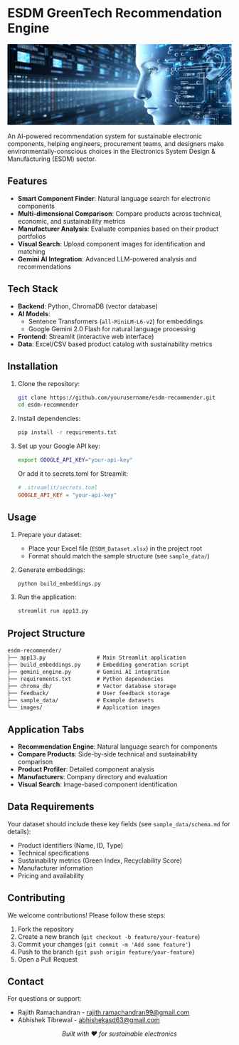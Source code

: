 
# ESDM GreenTech Recommendation Engine

![Banner](banner-8192025_1280.png)

An AI-powered recommendation system for sustainable electronic components, helping engineers, procurement teams, and designers make environmentally-conscious choices in the Electronics System Design & Manufacturing (ESDM) sector.

##  Features

- **Smart Component Finder**: Natural language search for electronic components
- **Multi-dimensional Comparison**: Compare products across technical, economic, and sustainability metrics
- **Manufacturer Analysis**: Evaluate companies based on their product portfolios
- **Visual Search**: Upload component images for identification and matching
- **Gemini AI Integration**: Advanced LLM-powered analysis and recommendations

##  Tech Stack

- **Backend**: Python, ChromaDB (vector database)
- **AI Models**: 
  - Sentence Transformers (`all-MiniLM-L6-v2`) for embeddings
  - Google Gemini 2.0 Flash for natural language processing
- **Frontend**: Streamlit (interactive web interface)
- **Data**: Excel/CSV based product catalog with sustainability metrics

##  Installation

1. Clone the repository:
   ```bash
   git clone https://github.com/yourusername/esdm-recommender.git
   cd esdm-recommender
   ```

2. Install dependencies:
   ```bash
   pip install -r requirements.txt
   ```

3. Set up your Google API key:
   ```bash
   export GOOGLE_API_KEY="your-api-key"
   ```

   Or add it to secrets.toml for Streamlit:
   ```toml
   # .streamlit/secrets.toml
   GOOGLE_API_KEY = "your-api-key"
   ```

##  Usage

1. Prepare your dataset:

   - Place your Excel file (`ESDM_Dataset.xlsx`) in the project root
   - Format should match the sample structure (see `sample_data/`)

2. Generate embeddings:
   ```bash
   python build_embeddings.py
   ```

3. Run the application:
   ```bash
   streamlit run app13.py
   ```

##  Project Structure

```
esdm-recommender/
├── app13.py                # Main Streamlit application
├── build_embeddings.py     # Embedding generation script
├── gemini_engine.py        # Gemini AI integration
├── requirements.txt        # Python dependencies
├── chroma_db/              # Vector database storage
├── feedback/               # User feedback storage
├── sample_data/            # Example datasets
└── images/                 # Application images
```

##  Application Tabs

- **Recommendation Engine**: Natural language search for components
- **Compare Products**: Side-by-side technical and sustainability comparison
- **Product Profiler**: Detailed component analysis
- **Manufacturers**: Company directory and evaluation
- **Visual Search**: Image-based component identification

##  Data Requirements

Your dataset should include these key fields (see `sample_data/schema.md` for details):

- Product identifiers (Name, ID, Type)
- Technical specifications
- Sustainability metrics (Green Index, Recyclability Score)
- Manufacturer information
- Pricing and availability

##  Contributing

We welcome contributions! Please follow these steps:

1. Fork the repository
2. Create a new branch (`git checkout -b feature/your-feature`)
3. Commit your changes (`git commit -m 'Add some feature'`)
4. Push to the branch (`git push origin feature/your-feature`)
5. Open a Pull Request

##  Contact

For questions or support:

- Rajith Ramachandran - rajith.ramachandran99@gmail.com
- Abhishek Tibrewal - abhishekasd63@gmail.com

<div align="center"> <i>Built with ❤️ for sustainable electronics</i> </div>
